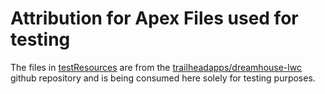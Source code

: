 # Attribution for Apex Files used for testing
The files in [testResources](../testResources) are from the [trailheadapps/dreamhouse-lwc](https://github.com/trailheadapps/dreamhouse-lwc) github repository and is being consumed here solely for testing purposes.
